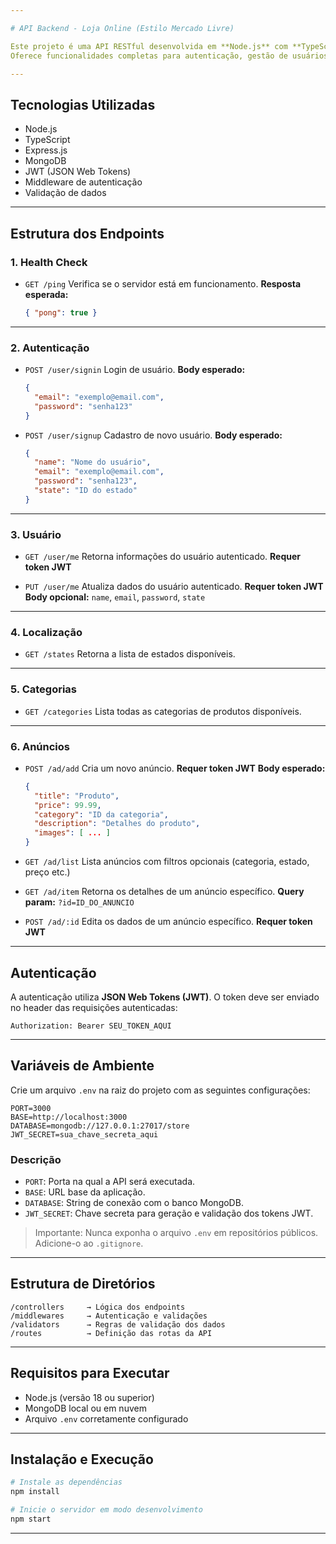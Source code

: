 ```yaml
---

# API Backend - Loja Online (Estilo Mercado Livre)

Este projeto é uma API RESTful desenvolvida em **Node.js** com **TypeScript** e **Express**, que simula o backend de uma plataforma de e-commerce baseada no modelo de marketplaces como o Mercado Livre.
Oferece funcionalidades completas para autenticação, gestão de usuários, anúncios, categorias e localização.

---
```


## Tecnologias Utilizadas

* Node.js
* TypeScript
* Express.js
* MongoDB
* JWT (JSON Web Tokens)
* Middleware de autenticação
* Validação de dados

---

## Estrutura dos Endpoints

### 1. Health Check

* `GET /ping`
  Verifica se o servidor está em funcionamento.
  **Resposta esperada:**

  ```json
  { "pong": true }
  ```

---

### 2. Autenticação

* `POST /user/signin`
  Login de usuário.
  **Body esperado:**

  ```json
  {
    "email": "exemplo@email.com",
    "password": "senha123"
  }
  ```

* `POST /user/signup`
  Cadastro de novo usuário.
  **Body esperado:**

  ```json
  {
    "name": "Nome do usuário",
    "email": "exemplo@email.com",
    "password": "senha123",
    "state": "ID do estado"
  }
  ```

---

### 3. Usuário

* `GET /user/me`
  Retorna informações do usuário autenticado.
  **Requer token JWT**

* `PUT /user/me`
  Atualiza dados do usuário autenticado.
  **Requer token JWT**
  **Body opcional:** `name`, `email`, `password`, `state`

---

### 4. Localização

* `GET /states`
  Retorna a lista de estados disponíveis.

---

### 5. Categorias

* `GET /categories`
  Lista todas as categorias de produtos disponíveis.

---

### 6. Anúncios

* `POST /ad/add`
  Cria um novo anúncio.
  **Requer token JWT**
  **Body esperado:**

  ```json
  {
    "title": "Produto",
    "price": 99.99,
    "category": "ID da categoria",
    "description": "Detalhes do produto",
    "images": [ ... ]
  }
  ```

* `GET /ad/list`
  Lista anúncios com filtros opcionais (categoria, estado, preço etc.)

* `GET /ad/item`
  Retorna os detalhes de um anúncio específico.
  **Query param:** `?id=ID_DO_ANUNCIO`

* `POST /ad/:id`
  Edita os dados de um anúncio específico.
  **Requer token JWT**

---

## Autenticação

A autenticação utiliza **JSON Web Tokens (JWT)**.
O token deve ser enviado no header das requisições autenticadas:

```
Authorization: Bearer SEU_TOKEN_AQUI
```

---

## Variáveis de Ambiente

Crie um arquivo `.env` na raiz do projeto com as seguintes configurações:

```env
PORT=3000
BASE=http://localhost:3000
DATABASE=mongodb://127.0.0.1:27017/store
JWT_SECRET=sua_chave_secreta_aqui
```

### Descrição

* `PORT`: Porta na qual a API será executada.
* `BASE`: URL base da aplicação.
* `DATABASE`: String de conexão com o banco MongoDB.
* `JWT_SECRET`: Chave secreta para geração e validação dos tokens JWT.

> Importante: Nunca exponha o arquivo `.env` em repositórios públicos.
> Adicione-o ao `.gitignore`.

---

## Estrutura de Diretórios

```
/controllers     → Lógica dos endpoints
/middlewares     → Autenticação e validações
/validators      → Regras de validação dos dados
/routes          → Definição das rotas da API
```

---

## Requisitos para Executar

* Node.js (versão 18 ou superior)
* MongoDB local ou em nuvem
* Arquivo `.env` corretamente configurado

---

## Instalação e Execução

```bash
# Instale as dependências
npm install

# Inicie o servidor em modo desenvolvimento
npm start
```

---
